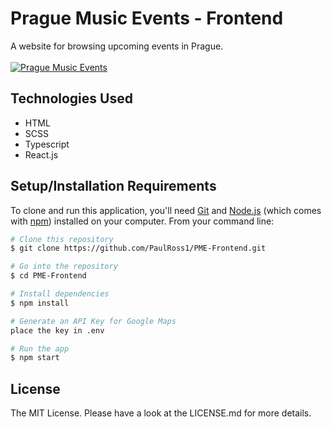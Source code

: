 # Prague Music Events - Frontend

A website for browsing upcoming events in Prague.
<br><br>
[![Prague Music Events](https://i.postimg.cc/mD1YN2BJ/pme.png)](#!)

## Technologies Used

- HTML
- SCSS
- Typescript
- React.js

## Setup/Installation Requirements

To clone and run this application, you'll need [Git](https://git-scm.com) and [Node.js](https://nodejs.org/en/download/) (which comes with [npm](http://npmjs.com)) installed on your computer. From your command line:

```bash
# Clone this repository
$ git clone https://github.com/PaulRoss1/PME-Frontend.git

# Go into the repository
$ cd PME-Frontend

# Install dependencies
$ npm install

# Generate an API Key for Google Maps
place the key in .env

# Run the app
$ npm start
```

## License

The MIT License. Please have a look at the LICENSE.md for more details.

